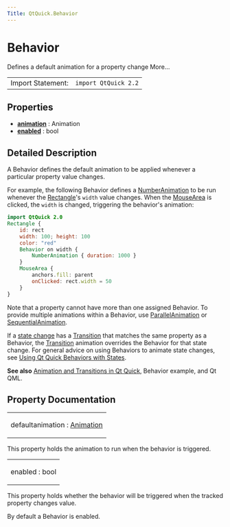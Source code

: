 ```yaml
---
Title: QtQuick.Behavior
---
```

        
Behavior
========

<span class="subtitle"></span>
Defines a default animation for a property change More...

|                   |                      |
|-------------------|----------------------|
| Import Statement: | `import QtQuick 2.2` |

<span id="properties"></span>
Properties
----------

-   ****[animation](#animation-prop)**** : Animation
-   ****[enabled](#enabled-prop)**** : bool

<span id="details"></span>
Detailed Description
--------------------

A Behavior defines the default animation to be applied whenever a particular property value changes.

For example, the following Behavior defines a [NumberAnimation](../QtQuick.NumberAnimation.md) to be run whenever the [Rectangle](../QtQuick.Rectangle.md)'s `width` value changes. When the [MouseArea](../QtQuick.MouseArea.md) is clicked, the `width` is changed, triggering the behavior's animation:

``` qml
import QtQuick 2.0
Rectangle {
    id: rect
    width: 100; height: 100
    color: "red"
    Behavior on width {
        NumberAnimation { duration: 1000 }
    }
    MouseArea {
        anchors.fill: parent
        onClicked: rect.width = 50
    }
}
```

Note that a property cannot have more than one assigned Behavior. To provide multiple animations within a Behavior, use [ParallelAnimation](../QtQuick.ParallelAnimation.md) or [SequentialAnimation](../QtQuick.SequentialAnimation.md).

If a [state change](../QtQuick.qtquick-statesanimations-states.md) has a [Transition](../QtQuick.Transition.md) that matches the same property as a Behavior, the [Transition](../QtQuick.Transition.md) animation overrides the Behavior for that state change. For general advice on using Behaviors to animate state changes, see [Using Qt Quick Behaviors with States](../QtQuick.qtquick-statesanimations-behaviors.md).

**See also** [Animation and Transitions in Qt Quick](../QtQuick.qtquick-statesanimations-animations.md), Behavior example, and Qt QML.

Property Documentation
----------------------

<table>
<colgroup>
<col width="100%" />
</colgroup>
<tbody>
<tr class="odd">
<td><p><span id="animation-prop"></span><span class="qmldefault">default</span><span class="name">animation</span> : <span class="type"><a href="QtQuick.Animation.md">Animation</a></span></p></td>
</tr>
</tbody>
</table>

This property holds the animation to run when the behavior is triggered.

<table>
<colgroup>
<col width="100%" />
</colgroup>
<tbody>
<tr class="odd">
<td><p><span id="enabled-prop"></span><span class="name">enabled</span> : <span class="type">bool</span></p></td>
</tr>
</tbody>
</table>

This property holds whether the behavior will be triggered when the tracked property changes value.

By default a Behavior is enabled.

